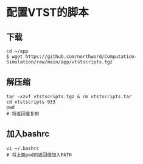 # 配置VTST的脚本

## 下载

```
cd ~/app
$ wget https://github.com/northword/Computation-Simulation/raw/main/app/vtstscripts.tgz
```

## 解压缩

```
tar -xzvf vtstscripts.tgz & rm vtstscripts.tar
cd vtstscripts-933
pwd
# 将返回值复制
```

## 加入bashrc

```
vi ~/.bashrc
# 将上面pwd的返回值加入PATH
```

